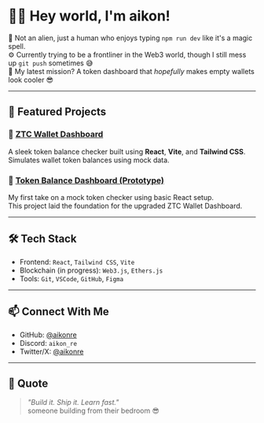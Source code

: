 # 🙋‍♂️ Hey world, I'm aikon! 

👾 Not an alien, just a human who enjoys typing `npm run dev` like it's a magic spell.  
⚙️ Currently trying to be a frontliner in the Web3 world, though I still mess up `git push` sometimes 😅  
🚀 My latest mission? A token dashboard that *hopefully* makes empty wallets look cooler 😎

---

## 🚀 Featured Projects

### 🔹 [ZTC Wallet Dashboard](https://github.com/aikonre/ztc-wallet-dashboard)
A sleek token balance checker built using **React**, **Vite**, and **Tailwind CSS**.  
Simulates wallet token balances using mock data.

### 🔹 [Token Balance Dashboard (Prototype)](https://github.com/aikonre/token-balance-dashboard)
My first take on a mock token checker using basic React setup.  
This project laid the foundation for the upgraded ZTC Wallet Dashboard.

---

## 🛠️ Tech Stack

- Frontend: `React`, `Tailwind CSS`, `Vite`
- Blockchain (in progress): `Web3.js`, `Ethers.js`
- Tools: `Git`, `VSCode`, `GitHub`, `Figma`

---

## 📫 Connect With Me

- GitHub: [@aikonre](https://github.com/aikonre)
- Discord: `aikon_re`
- Twitter/X: [@aikonre](https://twitter.com/aikonre)

---

## 💬 Quote

> _"Build it. Ship it. Learn fast."_  
>  someone building from their bedroom 😎
